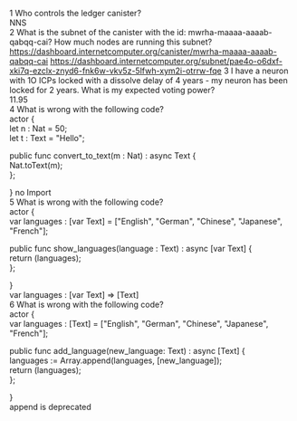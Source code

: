 1 Who controls the ledger canister?  
  NNS  
2 What is the subnet of the canister with the id: mwrha-maaaa-aaaab-qabqq-cai? How much nodes are running this subnet?  
  https://dashboard.internetcomputer.org/canister/mwrha-maaaa-aaaab-qabqq-cai
  https://dashboard.internetcomputer.org/subnet/pae4o-o6dxf-xki7q-ezclx-znyd6-fnk6w-vkv5z-5lfwh-xym2i-otrrw-fqe
3 I have a neuron with 1O ICPs locked with a dissolve delay of 4 years - my neuron has been locked for 2 years. What is my expected voting power?  
  11.95  
4 What is wrong with the following code?  
actor {  
  let n : Nat = 50;  
  let t : Text = "Hello";  

  public func convert_to_text(m : Nat) : async Text {  
    Nat.toText(m);  
  };  
   
} 
no Import  
5 What is wrong with the following code?   
actor {  
  var languages : [var Text] = ["English", "German", "Chinese", "Japanese", "French"];  
  
  public func show_languages(language : Text) : async [var Text] {  
    return (languages);  
  };  
 
}  
var languages : [var Text]  => [Text]  
6 What is wrong with the following code?  
actor {  
  var languages : [Text] = ["English", "German", "Chinese", "Japanese", "French"];  

  public func add_language(new_language: Text) : async [Text] {  
    languages := Array.append<Text>(languages, [new_language]);  
    return (languages);  
  };  
   
}  
append is deprecated  
